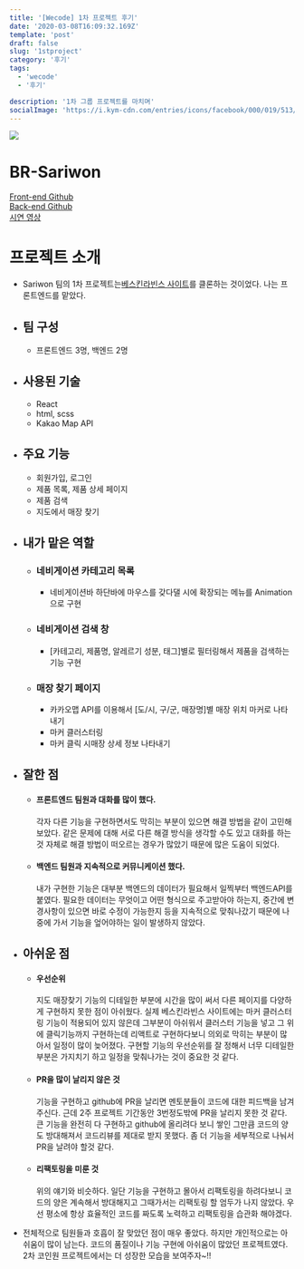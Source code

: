 ```yaml
---
title: '[Wecode] 1차 프로젝트 후기'
date: '2020-03-08T16:09:32.169Z'
template: 'post'
draft: false
slug: '1stproject'
category: '후기'
tags:
  - 'wecode'
  - '후기'

description: '1차 그룹 프로젝트를 마치며'
socialImage: 'https://i.kym-cdn.com/entries/icons/facebook/000/019/513/til.jpg'
---
```


<a href="https://www.youtube.com/watch?v=U8hu7C2NRjE&feature=youtu.be"> ![](https://1000logos.net/wp-content/uploads/2016/10/Baskin-Robbins-symbol.jpg)</a>

# BR-Sariwon

[Front-end Github](https://github.com/wecode-bootcamp-korea/BR-Sariwon-frontend)  
[Back-end Github](https://github.com/wecode-bootcamp-korea/BR-Sariwon-backend)  
[시연 영상](https://www.youtube.com/watch?v=U8hu7C2NRjE&feature=youtu.be)

# 프로젝트 소개

- Sariwon 팀의 1차 프로젝트는[베스킨라빈스 사이트](http://www.baskinrobbins.co.kr/)를 클론하는 것이었다.
  나는 프론트엔드를 맡았다.
- ## 팀 구성
  - 프론트엔드 3명, 백엔드 2명
- ## 사용된 기술
  - React
  - html, scss
  - Kakao Map API
- ## 주요 기능
  - 회원가입, 로그인
  - 제품 목록, 제품 상세 페이지
  - 제품 검색
  - 지도에서 매장 찾기
- ## 내가 맡은 역할
  - ### 네비게이션 카테고리 목록
    - 네비게이션바 하단바에 마우스를 갖다댈 시에 확장되는 메뉴를 Animation으로 구현
  - ### 네비게이션 검색 창
    - [카테고리, 제품명, 알레르기 성분, 태그]별로 필터링해서 제품을 검색하는 기능 구현
  - ### 매장 찾기 페이지
    - 카카오맵 API를 이용해서 [도/시, 구/군, 매장명]별 매장 위치 마커로 나타내기
    - 마커 클러스터링
    - 마커 클릭 시매장 상세 정보 나타내기
- ## 잘한 점

  - #### 프론트엔드 팀원과 대화를 많이 했다.
    각자 다른 기능을 구현하면서도 막히는 부분이 있으면 해결 방법을 같이 고민해 보았다. 같은 문제에 대해 서로 다른 해결 방식을 생각할 수도 있고 대화를 하는 것 자체로 해결 방법이 떠오르는 경우가 많았기 때문에 많은 도움이 되었다.
  - #### 백엔드 팀원과 지속적으로 커뮤니케이션 했다.
    내가 구현한 기능은 대부분 백엔드의 데이터가 필요해서 일찍부터 백엔드API를 붙였다. 필요한 데이터는 무엇이고 어떤 형식으로 주고받아야 하는지, 중간에 변경사항이 있으면 바로 수정이 가능한지 등을 지속적으로 맞춰나갔기 때문에 나중에 가서 기능을 엎어야하는 일이 발생하지 않았다.

- ## 아쉬운 점

  - #### 우선순위
    지도 매장찾기 기능의 디테일한 부분에 시간을 많이 써서 다른 페이지를 다양하게 구현하지 못한 점이 아쉬웠다. 실제 베스킨라빈스 사이트에는 마커 클러스터링 기능이 적용되어 있지 않은데 그부분이 아쉬워서 클러스터 기능을 넣고 그 위에 클릭기능까지 구현하는데 리액트로 구현하다보니 의외로 막히는 부분이 많아서 일정이 많이 늦어졌다. 구현할 기능의 우선순위를 잘 정해서 너무 디테일한 부분은 가지치기 하고 일정을 맞춰나가는 것이 중요한 것 같다.
  - #### PR을 많이 날리지 않은 것
    기능을 구현하고 github에 PR을 날리면 멘토분들이 코드에 대한 피드백을 남겨주신다. 근데 2주 프로젝트 기간동안 3번정도밖에 PR을 날리지 못한 것 같다. 큰 기능을 완전히 다 구현하고 github에 올리려다 보니 쌓인 그만큼 코드의 양도 방대해져서 코드리뷰를 제대로 받지 못했다. 좀 더 기능을 세부적으로 나눠서 PR을 날려야 할것 같다.
  - #### 리팩토링을 미룬 것
    위의 얘기와 비슷하다. 일단 기능을 구현하고 몰아서 리팩토링을 하려다보니 코드의 양은 계속해서 방대해지고 그때가서는 리팩토링 할 엄두가 나지 않았다. 우선 평소에 항상 효율적인 코드를 짜도록 노력하고 리팩토링을 습관화 해야겠다.

- 전체적으로 팀원들과 호흡이 잘 맞았던 점이 매우 좋았다. 하지만 개인적으로는 아쉬움이 많이 남는다. 코드의 품질이나 기능 구현에 아쉬움이 많았던 프로젝트였다. 2차 코인원 프로젝트에서는 더 성장한 모습을 보여주자~!!

<!-- - ## 기록하고 싶은 코드 -->

